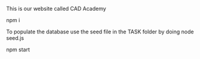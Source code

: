 This is our website called CAD Academy

npm i <installs the dependances>

To populate the database use the seed file in the TASK folder by doing
node seed.js 
  
npm start <starts nodemon and the site will run on localhost300>
  
